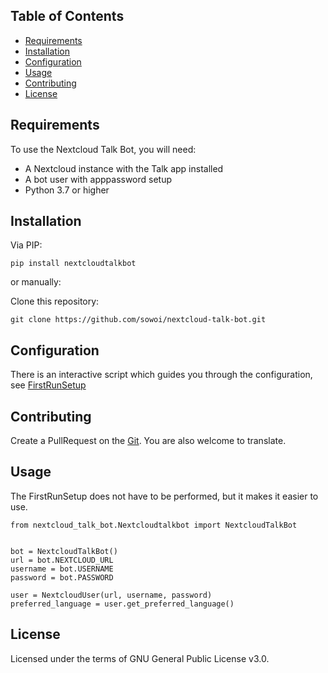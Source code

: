 


## Table of Contents
- [Requirements](#requirements)
- [Installation](#installation)
- [Configuration](#configuration)
- [Usage](#usage)
- [Contributing](#contributing)
- [License](#license)

## Requirements
<a id='requirements'></a>
To use the Nextcloud Talk Bot, you will need:

 - A Nextcloud instance with the Talk app installed
 - A bot user with apppassword setup
 - Python 3.7 or higher


## Installation
<a id='installation'></a>

Via PIP:

```
pip install nextcloudtalkbot
```

or manually:

Clone this repository:

```
git clone https://github.com/sowoi/nextcloud-talk-bot.git
```


## Configuration
<a id='configuration'></a>

There is an interactive script which guides you through the configuration, see [FirstRunSetup](https://nextcloud-talk-bot.readthedocs.io/en/latest/FirstRunSetup/)



## Contributing
Create a PullRequest on the [Git](https://github.com/sowoi/nextcloud-talk-bot).
You are also welcome to translate.


## Usage
<a id='usage'></a>
The FirstRunSetup does not have to be performed, but it makes it easier to use.

```
from nextcloud_talk_bot.Nextcloudtalkbot import NextcloudTalkBot


bot = NextcloudTalkBot()
url = bot.NEXTCLOUD_URL
username = bot.USERNAME
password = bot.PASSWORD

user = NextcloudUser(url, username, password)
preferred_language = user.get_preferred_language()

```


## License

Licensed under the terms of GNU General Public License v3.0.
